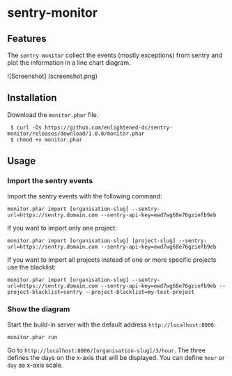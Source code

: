# sentry-monitor

## Features

The `sentry-monitor` collect the events (mostly exceptions) from sentry and plot the information in a line chart diagram.

![Screenshot] (screenshot.png)

## Installation

Download the `monitor.phar` file.

     $ curl -Os https://github.com/enlightened-dc/sentry-monitor/releases/download/1.0.0/monitor.phar
     $ chmod +x monitor.phar
     
## Usage

### Import the sentry events

Import the sentry events with the following command:

    monitor.phar import [organisation-slug] --sentry-url=https://sentry.domain.com --sentry-api-key=ewd7wg68e76gziefb9eb

If you want to import only one project:

    monitor.phar import [organisation-slug] [project-slug] --sentry-url=https://sentry.domain.com --sentry-api-key=ewd7wg68e76gziefb9eb

If you want to import all projects instead of one or more specific projects use the blacklist:

    monitor.phar import [organisation-slug] --sentry-url=https://sentry.domain.com --sentry-api-key=ewd7wg68e76gziefb9eb --project-blacklist=sentry --project-blacklist=my-test-project

### Show the diagram

Start the build-in server with the default address `http://localhost:8006`:

    monitor.phar run
    
Go to `http://localhost:8006/[organisation-slug]/3/hour`. The three defines the days on the x-axis that will be displayed. You can define `hour` or `day` as x-axis scale.
